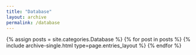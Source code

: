 ```yaml
---
title: "Database"
layout: archive
permalink: /database
---
```



{% assign posts = site.categories.Database %}
{% for post in posts %} {% include archive-single.html type=page.entries_layout %} {% endfor %}